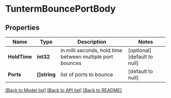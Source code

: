 # TuntermBouncePortBody

## Properties
Name | Type | Description | Notes
------------ | ------------- | ------------- | -------------
**HoldTime** | **int32** | in milli seconds, hold time between multiple port bounces | [optional] [default to null]
**Ports** | **[]string** | list of ports to bounce | [default to null]

[[Back to Model list]](../README.md#documentation-for-models) [[Back to API list]](../README.md#documentation-for-api-endpoints) [[Back to README]](../README.md)

